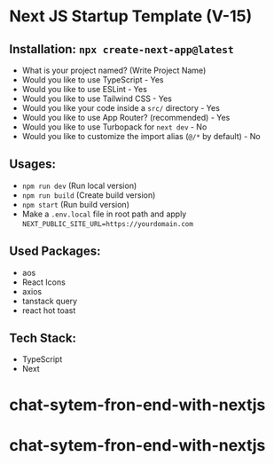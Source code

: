 # Next JS Startup Template (V-15)

## Installation: `npx create-next-app@latest`

- What is your project named? (Write Project Name)
- Would you like to use TypeScript - Yes
- Would you like to use ESLint - Yes
- Would you like to use Tailwind CSS - Yes
- Would you like your code inside a `src/` directory - Yes
- Would you like to use App Router? (recommended) - Yes
- Would you like to use Turbopack for `next dev` - No
- Would you like to customize the import alias (`@/*` by default) - No

## Usages:

- `npm run dev` (Run local version)
- `npm run build` (Create build version)
- `npm start` (Run build version)
- Make a `.env.local` file in root path and apply
  `NEXT_PUBLIC_SITE_URL=https://yourdomain.com`

## Used Packages:

- aos
- React Icons
- axios
- tanstack query
- react hot toast

## Tech Stack:

- TypeScript
- Next
# chat-sytem-fron-end-with-nextjs
# chat-sytem-fron-end-with-nextjs
